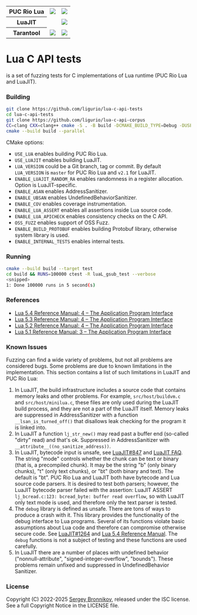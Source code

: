 <table>
  <tr>
    <th>PUC Rio Lua</th>
    <td><a href="https://bugs.chromium.org/p/oss-fuzz/issues/list?sort=-opened&can=1&q=proj:lua"><img src="https://oss-fuzz-build-logs.storage.googleapis.com/badges/lua.svg"></a></td>
    <td><a href="https://github.com/ispras/oss-sydr-fuzz/tree/master/projects/lua"><img src="https://img.shields.io/static/v1?label=oss-sydr-fuzz&message=fuzzing&color=brightgreen"></a></td>
  </tr>
  <tr>
    <th>LuaJIT</th>
    <td></td>
    <td><a href="https://github.com/ispras/oss-sydr-fuzz/tree/master/projects/luajit"><img src="https://img.shields.io/static/v1?label=oss-sydr-fuzz&message=fuzzing&color=brightgreen"></a></td>
  </tr>
  <tr>
    <th>Tarantool</th>
    <td><a href="https://bugs.chromium.org/p/oss-fuzz/issues/list?sort=-opened&can=1&q=proj:tarantool"><img src="https://oss-fuzz-build-logs.storage.googleapis.com/badges/tarantool.svg"></a></td>
    <td><a href="https://github.com/ispras/oss-sydr-fuzz/tree/master/projects/tarantool"><img src="https://img.shields.io/static/v1?label=oss-sydr-fuzz&message=fuzzing&color=brightgreen"></a></td>
  </tr>
 </tr>
</table>

# Lua C API tests

is a set of fuzzing tests for C implementations of Lua runtime (PUC Rio Lua and
LuaJIT).

### Building

```sh
git clone https://github.com/ligurio/lua-c-api-tests
cd lua-c-api-tests
git clone https://github.com/ligurio/lua-c-api-corpus
CC=clang CXX=clang++ cmake -S . -B build -DCMAKE_BUILD_TYPE=Debug -DUSE_LUA=ON [-DUSE_LUAJIT=ON]
cmake --build build --parallel
```

CMake options:

- `USE_LUA` enables building PUC Rio Lua.
- `USE_LUAJIT` enables building LuaJIT.
- `LUA_VERSION` could be a Git branch, tag or commit. By default `LUA_VERSION` is
`master` for PUC Rio Lua and `v2.1` for LuaJIT.
- `ENABLE_LUAJIT_RANDOM_RA` enables randomness in a register allocation. Option
is LuaJIT-specific.
- `ENABLE_ASAN` enables AddressSanitizer.
- `ENABLE_UBSAN` enables UndefinedBehaviorSanitizer.
- `ENABLE_COV` enables coverage instrumentation.
- `ENABLE_LUA_ASSERT` enables all assertions inside Lua source code.
- `ENABLE_LUA_APICHECK` enables consistency checks on the C API.
- `OSS_FUZZ` enables support of OSS Fuzz.
- `ENABLE_BUILD_PROTOBUF` enables building Protobuf library, otherwise system
  library is used.
- `ENABLE_INTERNAL_TESTS` enables internal tests.

### Running

```sh
cmake --build build --target test
cd build && RUNS=100000 ctest -R luaL_gsub_test --verbose
<snipped>
1: Done 100000 runs in 5 second(s)
```

### References

- [Lua 5.4 Reference Manual: 4 – The Application Program Interface](https://www.lua.org/manual/5.4/manual.html#4)
- [Lua 5.3 Reference Manual: 4 – The Application Program Interface](https://www.lua.org/manual/5.3/manual.html#4)
- [Lua 5.2 Reference Manual: 4 – The Application Program Interface](https://www.lua.org/manual/5.2/manual.html#4)
- [Lua 5.1 Reference Manual: 3 – The Application Program Interface](https://www.lua.org/manual/5.1/manual.html#3)

### Known Issues

Fuzzing can find a wide variety of problems, but not all problems
are considered bugs. Some problems are due to known limitations in
the implementation. This section contains a list of such
limitations in LuaJIT and PUC Rio Lua:

1. In LuaJIT, the build infrastructure includes a source code that
   contains memory leaks and other problems. For example,
   `src/host/buildvm.c` and `src/host/minilua.c`, these files are
   only used during the LuaJIT build process, and they are not
   a part of the LuaJIT itself. Memory leaks are suppressed in
   AddressSanitizer with a function `__lsan_is_turned_off()` that
   disallows leak checking for the program it is linked into.
1. In LuaJIT a function `lj_str_new()` may read past a buffer end
   (so-called "dirty" read) and that's ok. Suppressed in
   AddressSanitizer with `__attribute__((no_sanitize_address))`.
1. In LuaJIT, bytecode input is unsafe, see [LuaJIT#847][LuaJIT#847]
   and [LuaJIT FAQ][LuaJIT FAQ]. The string "mode" controls
   whether the chunk can be text or binary (that is, a precompiled
   chunk). It may be the string "b" (only binary chunks),
   "t" (only text chunks), or "bt" (both binary and text). The
   default is "bt". PUC Rio Lua and LuaJIT both have bytecode and
   Lua source code parsers. It is desired to test both
   parsers; however, the LuaJIT bytecode parser failed with the
   assertion: LuaJIT ASSERT `lj_bcread.c:123: bcread_byte: buffer
   read overflow`, so with LuaJIT only text mode is used, and
   therefore only the text parser is tested.
1. The `debug` library is defined as unsafe. There are tons of ways
   to produce a crash with it. This library provides the functionality
   of the debug interface to Lua programs. Several of its functions
   violate basic assumptions about Lua code and therefore can
   compromise otherwise secure code. See [LuaJIT#1264][LuaJIT#1264]
   and [Lua 5.4 Reference Manual][refmanual54]. The `debug`
   functions is not a subject of testing and these functions are
   used carefully.
1. In LuaJIT there are a number of places with undefined behavior
   ("nonnull-attribute", "signed-integer-overflow", "bounds").
   These problems remain unfixed and suppressed in
   UndefinedBehavior Sanitizer.

[LuaJIT#847]: https://github.com/LuaJIT/LuaJIT/issues/847
[LuaJIT#1264]: https://github.com/LuaJIT/LuaJIT/issues/1264
[LuaJIT FAQ]: https://luajit.org/faq.html#sandbox
[refmanual54]: https://www.lua.org/manual/5.4/manual.html#6.10

### License

Copyright (C) 2022-2025 [Sergey Bronnikov](https://bronevichok.ru/),
released under the ISC license. See a full Copyright Notice in the LICENSE file.
